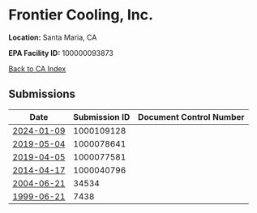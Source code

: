 # Frontier Cooling, Inc.

**Location:** Santa Maria, CA

**EPA Facility ID:** 100000093873

[Back to CA Index](../../index.md)

## Submissions

| Date | Submission ID | Document Control Number |
|------|--------------|-------------------------|
| [2024-01-09](submissions/1000109128.md) | 1000109128 |  |
| [2019-05-04](submissions/1000078641.md) | 1000078641 |  |
| [2019-04-05](submissions/1000077581.md) | 1000077581 |  |
| [2014-04-17](submissions/1000040796.md) | 1000040796 |  |
| [2004-06-21](submissions/34534.md) | 34534 |  |
| [1999-06-21](submissions/7438.md) | 7438 |  |
